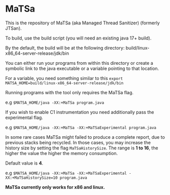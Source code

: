 # MaTSa
This is the repository of MaTSa (aka Managed Thread Sanitizer) (formerly JTSan).

To build, use the build script (you will need an existing java 17+ build).

By the default, the build will be at the following directory: build/linux-x86_64-server-release/jdk/bin 

You can either run your programs from within this directory or create a symbolic link to the java executable or a variable pointing to that location.

For a variable, you need something similar to this `export MATSA_HOME=build/linux-x86_64-server-release/jdk/bin`

Running programs with the tool only requires the MaTSa flag.

e.g `$MATSA_HOME/java -XX:+MaTSa program.java`

If you wish to enable C1 instrumentation you need additionally pass the experimental flag.

e.g `$MATSA_HOME/java -XX:+MaTSa -XX:+MaTSaExperimental program.java`

In some rare cases MaTSa might failed to produce a complete report, due to previous stacks being recycled.
In those cases, you may increase the history size by setting the flag `MaTSaHistorySize`. The range is **1 to 16**, the higher the value the higher the memory consumption.

Default value is **4**.

e.g `$MATSA_HOME/java -XX:+MaTSa -XX:+MaTSaExperimental -XX:+MaTSaHistorySize=10 program.java`

**MaTSa currently only works for x86 and linux.**
